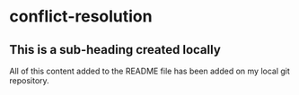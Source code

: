 # conflict-resolution

## This is a sub-heading created locally 

All of this content added to the README file has been added on my local git repository.
